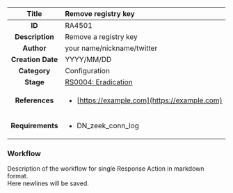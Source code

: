 | Title                       | Remove registry key         |
|:---------------------------:|:--------------------|
| **ID**                      | RA4501            |
| **Description**             | Remove a registry key   |
| **Author**                  | your name/nickname/twitter        |
| **Creation Date**           | YYYY/MM/DD |
| **Category**                | Configuration      |
| **Stage**                   |[RS0004: Eradication](../Response_Stages/RS0004.md)| 
| **References** |<ul><li>[https://example.com](https://example.com)</li></ul>|
| **Requirements** |<ul><li>DN_zeek_conn_log</li></ul>|

### Workflow

Description of the workflow for single Response Action in markdown format.  
Here newlines will be saved.
